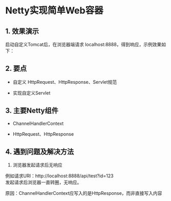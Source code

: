 # Netty实现简单Web容器

## 1. 效果演示

启动自定义Tomcat后，在浏览器端请求 localhost:8888，得到响应，示例效果如下：


## 2. 要点

- 自定义 HttpRequest、HttpResponse、Servlet规范

- 实现自定义Servlet

## 3. 主要Netty组件

- ChannelHandlerContext

- HttpRequest、HttpResponse

## 4. 遇到问题及解决方法

1. 浏览器发起请求后无响应

例如请求URI：http://localhost:8888/api/test?id=123    
发起请求后浏览器一直转圈，无响应。

原因：ChannelHandlerContext应写入的是HttpResponse，而非直接写入内容
